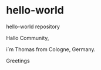 # hello-world
hello-world repository

Hallo Community,

i´m Thomas from Cologne, Germany. 

Greetings
